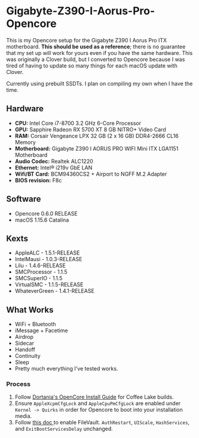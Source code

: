 # Gigabyte-Z390-I-Aorus-Pro-Opencore

This is my Opencore setup for the Gigabyte Z390 I Aorus Pro ITX motherboard. **This should be used as a reference**; there is no guarantee that my set up will work for yours even if you have the same hardware. This was originally a Clover build, but I converted to Opencore because I was tired of having to update so many things for each macOS update with Clover.

Currently using prebuilt SSDTs. I plan on compiling my own when I have the time.

## Hardware
* **CPU:** Intel Core i7-8700 3.2 GHz 6-Core Processor
* **GPU:** Sapphire Radeon RX 5700 XT 8 GB NITRO+ Video Card
* **RAM:** Corsair Vengeance LPX 32 GB (2 x 16 GB) DDR4-2666 CL16 Memory
* **Motherboard:** Gigabyte Z390 I AORUS PRO WIFI Mini ITX LGA1151 Motherboard
* **Audio Codec:** Realtek ALC1220
* **Ethernet:** Intel® i219v GbE LAN
* **Wifi/BT Card:** BCM94360CS2 + Airport to NGFF M.2 Adapter
* **BIOS revision:** F8c

## Software
* Opencore 0.6.0 RELEASE
* macOS 1.15.6 Catalina

## Kexts
* AppleALC - 1.5.1-RELEASE
* IntelMausi - 1.0.3-RELEASE
* Lilu - 1.4.6-RELEASE
* SMCProcessor - 1.1.5
* SMCSuperIO - 1.1.5
* VirtualSMC - 1.1.5-RELEASE 
* WhateverGreen - 1.4.1-RELEASE

## What Works
* WiFi + Bluetooth
* iMessage + Facetime
* Airdrop
* Sidecar
* Handoff
* Continuity
* Sleep
* Pretty much everything I've tested works.

### Process
1. Follow [Dortania's OpenCore Install Guide](https://dortania.github.io/OpenCore-Install-Guide/) for Coffee Lake builds.
2. Ensure `AppleXcpmCfgLock` and `AppleCpuPmCfgLock` are enabled under `Kernel -> Quirks` in order for Opencore to boot into your installation media.
3. Follow [this doc ](https://dortania.github.io/OpenCore-Post-Install/universal/security.html) to enable FileVault. `AuthRestart`, `UIScale`, `HashServices`, and `ExitBootServicesDelay` unchanged.
